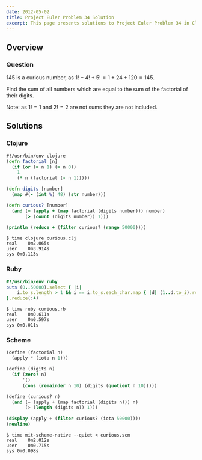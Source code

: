 ```yaml
---
date: 2012-05-02
title: Project Euler Problem 34 Solution
excerpt: This page presents solutions to Project Euler Problem 34 in Clojure, Ruby and Scheme.
---
```



## Overview


### Question

145 is a curious number, as $1! + 4! + 5! = 1 + 24 + 120 = 145$.

Find the sum of all numbers which are equal to the sum of the factorial of their digits.

Note: as $1! = 1$ and $2! = 2$ are not sums they are not included.






## Solutions

### Clojure

```clojure
#!/usr/bin/env clojure
(defn factorial [n]
  (if (or (= n 1) (= n 0)) 
    1 
    (* n (factorial (- n 1)))))

(defn digits [number]
  (map #(- (int %) 48) (str number))) 

(defn curious? [number]
  (and (= (apply + (map factorial (digits number))) number)
       (> (count (digits number)) 1)))

(println (reduce + (filter curious? (range 50000))))
```


```
$ time clojure curious.clj
real	0m2.065s
user	0m3.914s
sys	0m0.113s
```



### Ruby

```ruby
#!/usr/bin/env ruby
puts (0..50000).select { |i|
	i.to_s.length > 1 && i == i.to_s.each_char.map { |d| (1..d.to_i).reduce(1, :*) }.reduce(:+)
}.reduce(:+)
```


```
$ time ruby curious.rb
real	0m0.611s
user	0m0.597s
sys	0m0.011s
```



### Scheme

```scheme
(define (factorial n)
  (apply * (iota n 1)))

(define (digits n)
  (if (zero? n)
      '()
      (cons (remainder n 10) (digits (quotient n 10)))))

(define (curious? n)
  (and (= (apply + (map factorial (digits n))) n)
       (> (length (digits n)) 1)))

(display (apply + (filter curious? (iota 50000))))
(newline)
```


```
$ time mit-scheme-native --quiet < curious.scm
real	0m2.012s
user	0m0.715s
sys	0m0.098s
```


